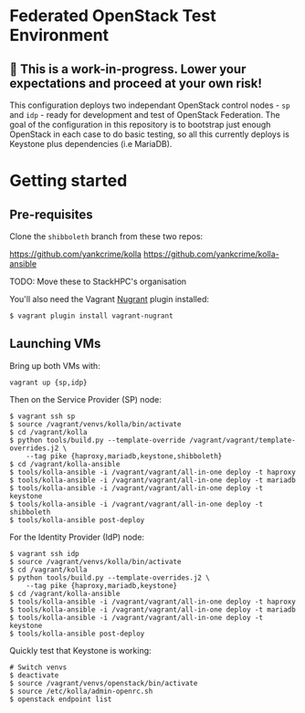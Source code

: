 # Federated OpenStack Test Environment

## 🚨 This is a work-in-progress. Lower your expectations and proceed at your own risk!

This configuration deploys two independant OpenStack control nodes - `sp` and `idp` - ready for development and test of OpenStack Federation.  The goal of the configuration in this repository is to bootstrap just enough OpenStack in each case to do basic testing, so all this currently deploys is Keystone plus dependencies (i.e MariaDB).

# Getting started

## Pre-requisites

Clone the `shibboleth` branch from these two repos:

https://github.com/yankcrime/kolla
https://github.com/yankcrime/kolla-ansible

TODO: Move these to StackHPC's organisation

You'll also need the Vagrant [Nugrant](https://github.com/maoueh/nugrant) plugin installed:

```shell
$ vagrant plugin install vagrant-nugrant
```

## Launching VMs

Bring up both VMs with:

```shell
vagrant up {sp,idp}
```

Then on the Service Provider (SP) node:

```shell
$ vagrant ssh sp
$ source /vagrant/venvs/kolla/bin/activate
$ cd /vagrant/kolla
$ python tools/build.py --template-override /vagrant/vagrant/template-overrides.j2 \
    --tag pike {haproxy,mariadb,keystone,shibboleth}
$ cd /vagrant/kolla-ansible
$ tools/kolla-ansible -i /vagrant/vagrant/all-in-one deploy -t haproxy
$ tools/kolla-ansible -i /vagrant/vagrant/all-in-one deploy -t mariadb
$ tools/kolla-ansible -i /vagrant/vagrant/all-in-one deploy -t keystone
$ tools/kolla-ansible -i /vagrant/vagrant/all-in-one deploy -t shibboleth
$ tools/kolla-ansible post-deploy
```

For the Identity Provider (IdP) node:
```shell
$ vagrant ssh idp
$ source /vagrant/venvs/kolla/bin/activate
$ cd /vagrant/kolla
$ python tools/build.py --template-overrides.j2 \
    --tag pike {haproxy,mariadb,keystone}
$ cd /vagrant/kolla-ansible
$ tools/kolla-ansible -i /vagrant/vagrant/all-in-one deploy -t haproxy
$ tools/kolla-ansible -i /vagrant/vagrant/all-in-one deploy -t mariadb
$ tools/kolla-ansible -i /vagrant/vagrant/all-in-one deploy -t keystone
$ tools/kolla-ansible post-deploy
```

Quickly test that Keystone is working:

```
# Switch venvs
$ deactivate
$ source /vagrant/venvs/openstack/bin/activate
$ source /etc/kolla/admin-openrc.sh
$ openstack endpoint list
```

